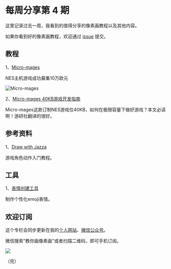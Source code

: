 # 每周分享第 4 期

这里记录过去一周，我看到的值得分享的像素画教程以及其他内容。

如果你看到好的像素画教程，欢迎通过 [issue](https://github.com/pixel32/Weekly_PixelartTutorials/issues) 提交。

## 教程
1、[Micro-mages](https://www.kickstarter.com/projects/morphcat-games/micro-mages-a-new-game-for-the-nes/updates) 

NES主机游戏成功募集10万欧元

![Micro-mages][1]

2、[Micro-mages 40KB游戏开发指南](https://www.gamersky.com/zl/201810/1109431_2.shtml?tag=wap) 

Micro-mages这款订制NES游戏仅40KB，如何在极限容量下做好游戏？本文必读啊！游研社翻译的很好。

## 参考资料

1、[Draw with Jazza](https://www.youtube.com/watch?v=jXhRQsBg-2E) 

游戏角色动作入门教程。


## 工具

1、[表情创建工具](http://phlntn.com/emojibuilder/)

制作个性化emoji表情。

## 欢迎订阅

这个专栏会同步更新在我的[个人网站](http://www.32pixel.com)、[微信公众号](http://weixin.sogou.com/weixin?type=1&query=教你画像素画)。

微信搜索"教你画像素画"或者扫描二维码，即可手机订阅。

![](http://32pixel.com/wordpress/wp-content/uploads/2018/10/gongzonghao-236x300.png)

（完）





[1]: https://32comic.com/wp-content/uploads/2018/11/27ee09aa1589e59965755017bbf25ed5_original.jpg